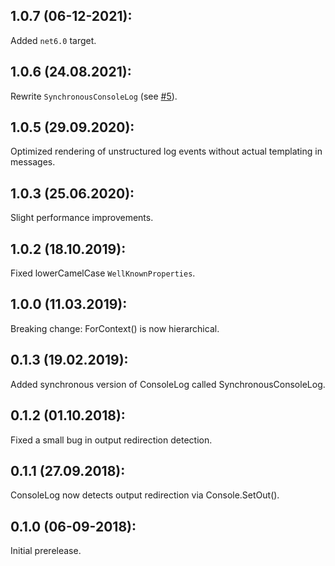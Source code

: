 ## 1.0.7 (06-12-2021):

Added `net6.0` target.

## 1.0.6 (24.08.2021):

Rewrite `SynchronousConsoleLog` (see [#5](https://github.com/vostok/logging.console/issues/5)).


## 1.0.5 (29.09.2020):

Optimized rendering of unstructured log events without actual templating in messages.

## 1.0.3 (25.06.2020):

Slight performance improvements.

## 1.0.2 (18.10.2019):

Fixed lowerCamelCase `WellKnownProperties`.

## 1.0.0 (11.03.2019):

Breaking change: ForContext() is now hierarchical.

## 0.1.3 (19.02.2019):

Added synchronous version of ConsoleLog called SynchronousConsoleLog.

## 0.1.2 (01.10.2018):

Fixed a small bug in output redirection detection.

## 0.1.1 (27.09.2018):

ConsoleLog now detects output redirection via Console.SetOut().

## 0.1.0 (06-09-2018): 

Initial prerelease.